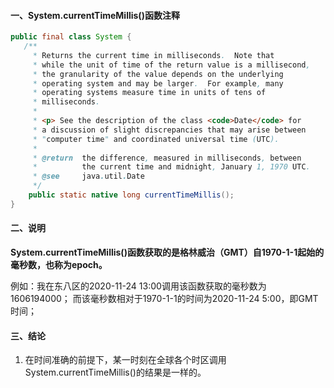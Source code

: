 #### 一、System.currentTimeMillis()函数注释
```java
public final class System {
   /**
     * Returns the current time in milliseconds.  Note that
     * while the unit of time of the return value is a millisecond,
     * the granularity of the value depends on the underlying
     * operating system and may be larger.  For example, many
     * operating systems measure time in units of tens of
     * milliseconds.
     *
     * <p> See the description of the class <code>Date</code> for
     * a discussion of slight discrepancies that may arise between
     * "computer time" and coordinated universal time (UTC).
     *
     * @return  the difference, measured in milliseconds, between
     *          the current time and midnight, January 1, 1970 UTC.
     * @see     java.util.Date
     */
    public static native long currentTimeMillis();
}
```
#### 二、说明
**System.currentTimeMillis()函数获取的是格林威治（GMT）自1970-1-1起始的毫秒数，也称为epoch。**

例如：我在东八区的2020-11-24 13:00调用该函数获取的毫秒数为1606194000；
而该毫秒数相对于1970-1-1的时间为2020-11-24 5:00，即GMT时间；
#### 三、结论
1. 在时间准确的前提下，某一时刻在全球各个时区调用System.currentTimeMillis()的结果是一样的。



 